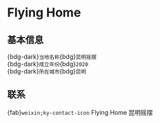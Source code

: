 # Flying Home

## 基本信息

{bdg-dark}`当地名称`{bdg}`昆明摇摆`  
{bdg-dark}`成立年份`{bdg}`2020`  
{bdg-dark}`所在城市`{bdg}`昆明`  

## 联系

{fab}`weixin;ky-contact-icon` Flying Home 昆明摇摆  
